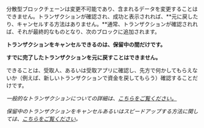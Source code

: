 分散型ブロックチェーンは変更不可能であり、含まれるデータを変更することはできません。トランザクションが確認され、成功と表示されれば、**元に戻したり、キャンセルする方法はありません。**通常、トランザクションが確認されれば、それが最終的なものとなり、次のブロックに追加されます。


**トランザクションをキャンセルできるのは、保留中の間だけです。**


**すでに完了したトランザクションを元に戻すことはできません。**


できることは、受取人、あるいは受取アプリに確認し、先方で何かしてもらえないか（例えば、新しいトランザクションで資金を戻してもらう）確認することだけです。


*一般的なトランザクションについての詳細は、[こちらをご覧ください。](https://support.metamask.io/hc/en-us/articles/4410741657499-User-Guide-Transactions)*


*保留中のトランザクションをキャンセルあるいはスピードアップする方法に関しては、[こちらをご覧ください](https://support.metamask.io/hc/en-us/articles/360015489251-How-to-speed-up-or-cancel-a-pending-transaction)。*


 


 

